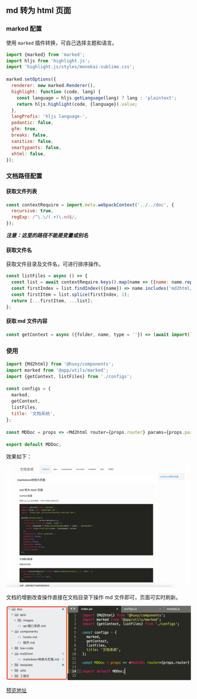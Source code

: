 ## md 转为 html 页面

### marked 配置

使用 `marked` 插件转换，可自己选择主题和语言。

```javascript
import {marked} from 'marked';
import hljs from 'highlight.js';
import 'highlight.js/styles/monokai-sublime.css';

marked.setOptions({
  renderer: new marked.Renderer(),
  highlight: function (code, lang) {
    const language = hljs.getLanguage(lang) ? lang : 'plaintext';
    return hljs.highlight(code, {language}).value;
  },
  langPrefix: 'hljs language-',
  pedantic: false,
  gfm: true,
  breaks: false,
  sanitize: false,
  smartypants: false,
  xhtml: false,
});
```

### 文档路径配置

#### 获取文件列表

```javascript
const contextRequire = import.meta.webpackContext('../../doc', {
  recursive: true,
  regExp: /^\.\/(.+)\.md$/,
});
```

**_注意：这里的路径不能是变量或别名_**

#### 获取文件名

获取文件目录及文件名，可进行排序操作。

```javascript
const listFiles = async () => {
  const list = await contextRequire.keys().map(name => ({name: name.replace(/^\.\/(.+)\.md$/, '$1')}));
  const firstIndex = list.findIndex(({name}) => name.includes('md2html/'));
  const firstItem = list.splice(firstIndex, 1);
  return [...firstItem, ...list];
};
```

#### 获取 md 文件内容

```javascript
const getContext = async ({folder, name, type = ''}) => (await import(`@app/doc/${folder}/${name}${type}`))?.default;
```

### 使用

```javascript
import {Md2html} from '@huxy/components';
import marked from '@app/utils/marked';
import {getContext, listFiles} from './configs';

const configs = {
  marked,
  getContext,
  listFiles,
  title: '文档系统',
};

const MDDoc = props => <Md2html router={props.router} params={props.params} {...configs} />;

export default MDDoc;
```

效果如下：

![md2html](./md2html.png)

文档的增删改查操作直接在文档目录下操作 md 文件即可，页面可实时刷新。

![docpath](./docpath.png)

[预览地址](https://ihuxy.com/md2html)


